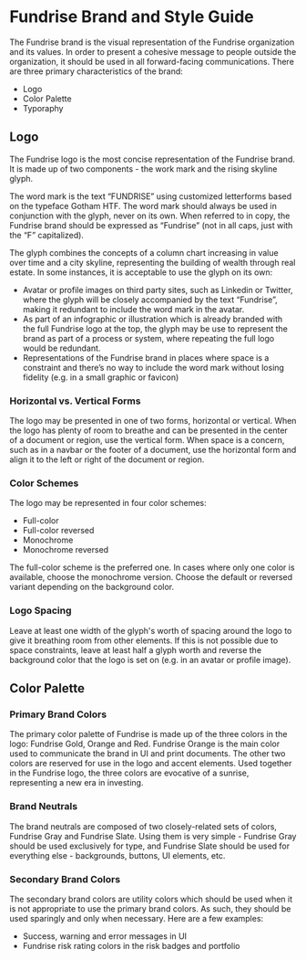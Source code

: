# Fundrise Brand and Style Guide

The Fundrise brand is the visual representation of the Fundrise organization and its values. In order to present a cohesive message to people outside the organization, it should be used in all forward-facing communications. There are three primary characteristics of the brand:

* Logo
* Color Palette
* Typoraphy

## Logo

The Fundrise logo is the most concise representation of the Fundrise brand. It is made up of two components - the work mark and the rising skyline glyph.

The word mark is the text “FUNDRISE” using customized letterforms based on the typeface Gotham HTF. The word mark should always be used in conjunction with the glyph, never on its own. When referred to in copy, the Fundrise brand should be expressed as “Fundrise” (not in all caps, just with the “F” capitalized).

The glyph combines the concepts of a column chart increasing in value over time and a city skyline, representing the building of wealth through real estate. In some instances, it is acceptable to use the glyph on its own:

* Avatar or profile images on third party sites, such as Linkedin or Twitter, where the glyph will be closely accompanied by the text “Fundrise”, making it redundant to include the word mark in the avatar.
* As part of an infographic or illustration which is already branded with the full Fundrise logo at the top, the glyph may be use to represent the brand as part of a process or system, where repeating the full logo would be redundant.
* Representations of the Fundrise brand in places where space is a constraint and there’s no way to include the word mark without losing fidelity (e.g. in a small graphic or favicon)

### Horizontal vs. Vertical Forms

The logo may be presented in one of two forms, horizontal or vertical. When the logo has plenty of room to breathe and can be presented in the center of a document or region, use the vertical form. When space is a concern, such as in a navbar or the footer of a document, use the horizontal form and align it to the left or right of the document or region.

### Color Schemes

The logo may be represented in four color schemes:

* Full-color
* Full-color reversed
* Monochrome
* Monochrome reversed

The full-color scheme is the preferred one. In cases where only one color is available, choose the monochrome version. Choose the default or reversed variant depending on the background color.

### Logo Spacing

Leave at least one width of the glyph's worth of spacing around the logo to give it breathing room from other elements. If this is not possible due to space constraints, leave at least half a glyph worth and reverse the background color that the logo is set on (e.g. in an avatar or profile image).

## Color Palette

### Primary Brand Colors

The primary color palette of Fundrise is made up of the three colors in the logo: Fundrise Gold, Orange and Red. Fundrise Orange is the main color used to communicate the brand in UI and print documents. The other two colors are reserved for use in the logo and accent elements. Used together in the Fundrise logo, the three colors are evocative of a sunrise, representing a new era in investing.

### Brand Neutrals

The brand neutrals are composed of two closely-related sets of colors, Fundrise Gray and Fundrise Slate. Using them is very simple - Fundrise Gray should be used exclusively for type, and Fundrise Slate should be used for everything else - backgrounds, buttons, UI elements, etc.

### Secondary Brand Colors

The secondary brand colors are utility colors which should be used when it is not appropriate to use the primary brand colors. As such, they should be used sparingly and only when necessary. Here are a few examples:

* Success, warning and error messages in UI
* Fundrise risk rating colors in the risk badges and portfolio